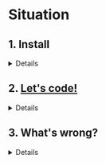 # Situation
## 1. Install
<details>

```bash
# https://developer.hashicorp.com/terraform/tutorials/aws-get-started/install-cli
sudo apt-get update && sudo apt install -y gnupg software-properties-common
# https://www.hashicorp.com/official-packaging-guide
sudo apt update && sudo apt install -y gpg
wget -O- https://apt.releases.hashicorp.com/gpg | gpg --dearmor | sudo tee /usr/share/keyrings/hashicorp-archive-keyring.gpg
# must match "798A EC65 4E5C 1542 8C8E 42EE AA16 FCBC A621 E701"
gpg --no-default-keyring --keyring /usr/share/keyrings/hashicorp-archive-keyring.gpg --fingerprint
# add the HashiCorp repo
echo "deb [signed-by=/usr/share/keyrings/hashicorp-archive-keyring.gpg] https://apt.releases.hashicorp.com $(lsb_release -cs) main" | sudo tee /etc/apt/sources.list.d/hashicorp.list
# install terraform
sudo apt update && sudo apt install -y terraform
terraform --version
# install autocomplete, need to restart
terraform -install-autocomplete
```
</details>

## 2. [Let's code!](main.tf)
<details>

```bash
terraform init
terraform fmt
terraform validate
terraform plan
terraform apply
# optional
# terraform show
# terraform state list
terraform destroy
# clean up
rm -rf .terraform.lock.hcl terraform.tfstate* .terraform
```
</details>

## 3. What's wrong?
<details>

What if:
- people work on different OSes
    - installation varies
- terraform or 3rd party tools not installed
    - lint, documentation, static code analysis, and more
    - versions do not match
- commands are not executed consistently
- what about hygiene?
    - common `.pre-commit-config.yaml`, `.gitignore`, and more

How can we provide our developers a common environment?
</details>